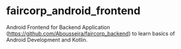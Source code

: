 # faircorp_android_frontend
Android Frontend for Backend Application (https://github.com/Aboussejra/faircorp_backend) to learn basics of Android Development and Kotlin.
